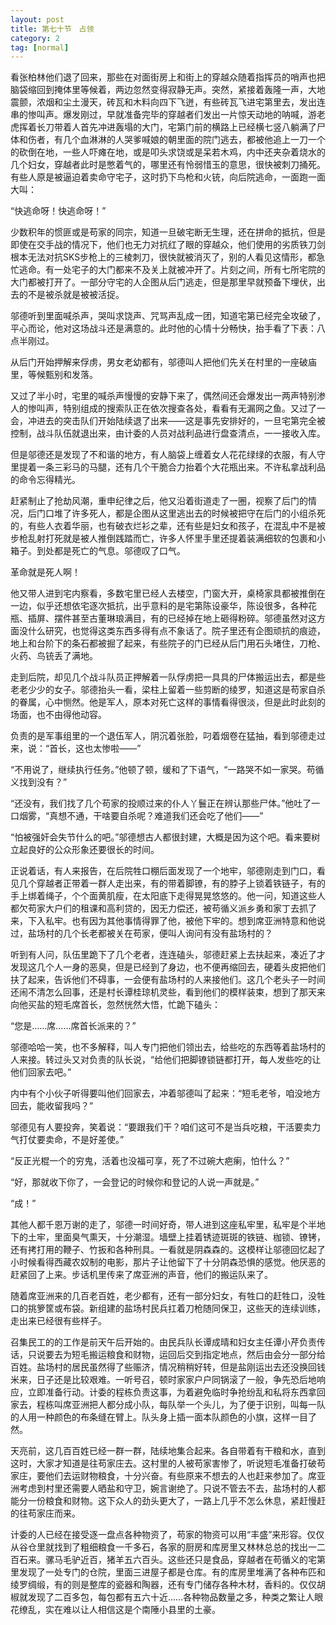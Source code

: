 ```yaml
---
layout: post
title: 第七十节　占领
category: 2
tag: [normal]
---
```


看张柏林他们退了回来，那些在对面街房上和街上的穿越众随着指挥员的哨声也把脑袋缩回到掩体里等候着，两边忽然变得寂静无声。突然，紧接着轰隆一声，大地震颤，浓烟和尘土漫天，砖瓦和木料向四下飞迸，有些砖瓦飞进宅第里去，发出连串的惨叫声。爆发刚过，早就准备完毕的穿越者们发出一片惊天动地的呐喊，游老虎挥着长刀带着人首先冲进轰塌的大门，宅第门前的横路上已经横七竖八躺满了尸体和伤者，有几个血淋淋的人哭爹喊娘的朝里面的院门逃去，都被他追上一刀一个的砍倒在地，一些人吓瘫在地，或是叩头求饶或是呆若木鸡，内中还夹杂着烧水的几个妇女，穿越者此时是憋着气的，哪里还有怜弱惜玉的意思，很快被刺刀捅死。有些人原是被逼迫着卖命守宅子，这时扔下鸟枪和火铳，向后院逃命，一面跑一面大叫：

“快逃命呀！快逃命呀！”

少数积年的惯匪或是苟家的同宗，知道一旦破宅断无生理，还在拼命的抵抗，但是即使在交手战的情况下，他们也无力对抗红了眼的穿越众，他们使用的劣质铁刀剑根本无法对抗SKS步枪上的三棱刺刀，很快就被消灭了，别的人看见这情形，都急忙逃命。有一处宅子的大门都来不及关上就被冲开了。片刻之间，所有七所宅院的大门都被打开了。一部分守宅的人企图从后门逃走，但是那里早就预备下埋伏，出去的不是被杀就是被被活捉。

邬德听到里面喊杀声，哭叫求饶声、咒骂声乱成一团，知道宅第已经完全攻破了，平心而论，他对这场战斗还是满意的。此时他的心情十分畅快，抬手看了下表：八点半刚过。

从后门开始押解来俘虏，男女老幼都有，邬德叫人把他们先关在村里的一座破庙里，等候甄别和发落。

又过了半小时，宅里的喊杀声慢慢的安静下来了，偶然间还会爆发出一两声特别渗人的惨叫声，特别组成的搜索队正在依次搜查各处，看看有无漏网之鱼。又过了一会，冲进去的突击队们开始陆续退了出来――这是事先安排好的，一旦宅第完全被控制，战斗队伍就退出来，由计委的人员对战利品进行盘查清点，一一接收入库。

但是邬德还是发现了不和谐的地方，有人脑袋上缠着女人花花绿绿的衣服，有人守里提着一条三彩马的马腿，还有几个干脆合力抬着个大花瓶出来。不许私拿战利品的命令忘得精光。

赶紧制止了抢劫风潮，重申纪律之后，他又沿着街道走了一圈，视察了后门的情况，后门口堆了许多死人，都是企图从这里逃出去的时候被把守在后门的小组杀死的，有些人衣着华丽，也有破衣烂衫之辈，还有些是妇女和孩子，在混乱中不是被步枪乱射打死就是被人推倒践踏而亡，许多人怀里手里还提着装满细软的包裹和小箱子。到处都是死亡的气息。邬德叹了口气。

革命就是死人啊！

他又带人进到宅内察看，多数宅里已经人去楼空，门窗大开，桌椅家具都被推倒在一边，似乎还想依宅逐次抵抗，出乎意料的是宅第陈设豪华，陈设很多，各种花瓶、插屏、摆件甚至古董琳琅满目，有的已经掉在地上砸得粉碎。邬德虽然对这方面没什么研究，也觉得这类东西多得有点不象话了。院子里还有企图顽抗的痕迹，地上和台阶下的条石都被掘了起来，有些院子的门已经从后门用石头堵住，刀枪、火药、鸟铳丢了满地。

走到后院，却见几个战斗队员正押解着一队俘虏把一具具的尸体搬运出去，都是些老老少少的女子。邬德抬头一看，梁柱上留着一些剪断的绫罗，知道这是苟家自杀的眷属，心中恻然。他是军人，原本对死亡这样的事情看得很淡，但是此时此刻的场面，也不由得他动容。

负责的是军事组里的一个退伍军人，阴沉着张脸，叼着烟卷在猛抽，看到邬德走过来，说：“首长，这也太惨啦――”

“不用说了，继续执行任务。”他顿了顿，缓和了下语气，“一路哭不如一家哭。苟循义找到没有？”

“还没有，我们找了几个苟家的投顺过来的仆人丫鬟正在辨认那些尸体。”他吐了一口烟雾，“真想不通，干啥要自杀呢？难道我们还会吃了他们――”

“怕被强奸会失节什么的吧。”邬德想古人都很封建，大概是因为这个吧。看来要树立起良好的公众形象还要很长的时间。

正说着话，有人来报告，在后院牲口棚后面发现了一个地牢，邬德刚走到门口，看见几个穿越者正带着一群人走出来，有的带着脚镣，有的脖子上锁着铁链子，有的手上绑着绳子，个个面黄肌瘦，在太阳底下走得晃晃悠悠的。他一问，知道这些人都欠苟家大户们的租课和高利贷的，因无力偿还，被苟循义派乡勇和家丁去抓了来，下入私牢。也有因为其他事情得罪了他，被他下牢的。想到席亚洲特意和他说过，盐场村的几个长老都被关在苟家，便叫人询问有没有盐场村的？

听到有人问，队伍里跪下了几个老者，连连磕头，邬德赶紧上去扶起来，凑近了才发现这几个人一身的恶臭，但是已经到了身边，也不便再缩回去，硬着头皮把他们扶了起来，告诉他们不碍事，一会便有盐场村的人来接他们。这几个老头子一时间还闹不清怎么回事，还是村长谭桂琼机灵些，看到他们的模样装束，想到了那天来向他买盐的短毛席首长，忽然恍然大悟，忙跪下磕头：

“您是……席……席首长派来的？”

邬德哈哈一笑，也不多解释，叫人专门把他们领出去，给些吃的东西等着盐场村的人来接。转过头又对负责的队长说，“给他们把脚镣锁链都打开，每人发些吃的让他们回家去吧。”

内中有个小伙子听得要叫他们回家去，冲着邬德叫了起来：“短毛老爷，咱没地方回去，能收留我吗？”

邬德见有人要投奔，笑着说：“要跟我们干？咱们这可不是当兵吃粮，干活要卖力气打仗要卖命，不是好差使。”

“反正光棍一个的穷鬼，活着也没福可享，死了不过碗大疤瘌，怕什么？”

“好，那就收下你了，一会登记的时候你和登记的人说一声就是。”

“成！”

其他人都千恩万谢的走了，邬德一时间好奇，带人进到这座私牢里，私牢是个半地下的土牢，里面臭气熏天，十分潮湿。墙壁上挂着锈迹斑斑的铁链、枷锁、镣铐，还有拷打用的鞭子、竹扳和各种刑具。一看就是阴森森的。这模样让邬德回忆起了小时候看得西藏农奴制的电影，那片子让他留下了十分阴森恐惧的感觉。他厌恶的赶紧回了上来。步话机里传来了席亚洲的声音，他们的搬运队来了。

随着席亚洲来的几百老百姓，老少都有，还有一部分妇女，有牲口的赶牲口，没牲口的挑箩筐或布袋。新组建的盐场村民兵扛着刀枪随同保卫，这些天的连续训练，走出来已经很有些样子。

召集民工的的工作是前天午后开始的。由民兵队长谭成晴和妇女主任谭小芹负责传话，只说要去为短毛搬运粮食和财物，运回后交到指定地点，然后由会分一部分给百姓。盐场村的居民虽然得了些赈济，情况稍稍好转，但是盐刚运出去还没换回钱米来，日子还是比较艰难。一听号召，顿时家家户户同锅滚了一般，争先恐后地响应，立即准备行动。计委的程栋负责这事，为着避免临时争抢纷乱和私将东西拿回家去，程栋叫席亚洲把人都分成小队，每队举一个头儿，为了便于识别，叫每一队的人用一种颜色的布条缝在臂上。队头身上插一面本队颜色的小旗，这样一目了然。

天亮前，这几百百姓已经一群一群，陆续地集合起来。各自带着有干粮和水，直到这时，大家才知道是往苟家庄去。这村里的人被苟家害惨了，听说短毛准备打破苟家庄，要他们去运财物粮食，十分兴奋。有些原来不想去的人也赶来参加了。席亚洲考虑到村里还需要人晒盐和守卫，婉言谢绝了。只说不管去不去，盐场村的人都能分一份粮食和财物。这下众人的劲头更大了，一路上几乎不怎么休息，紧赶慢赶的往苟家庄而来。

计委的人已经在接受逐一盘点各种物资了，苟家的物资可以用“丰盛”来形容。仅仅从谷仓里就找到了粗细粮食一千多石，各家的厨房和库房里又林林总总的找出一二百石来。骡马毛驴近百，猪羊五六百头。这些还只是食品，穿越者在苟循义的宅第里发现了一处专门的仓院，里面三进屋子都是仓库。有的库房里堆满了各种布匹和绫罗绸缎，有的则是整库的瓷器和陶器，还有专门储存各种木材，香料的。仅仅胡椒就发现了二百多包，每包都有五六十近……各种物品数量之多，种类之繁让人眼花缭乱，实在难以让人相信这是个南陲小县里的土豪。
